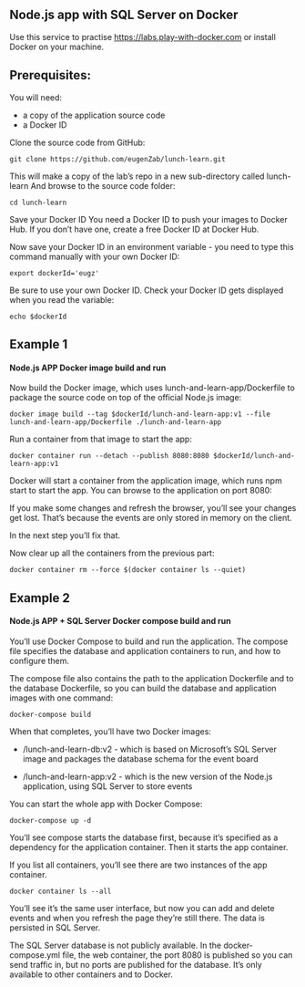 ## Node.js app with SQL Server on Docker
Use this service to practise https://labs.play-with-docker.com or install Docker on your machine.


## Prerequisites:

You will need:

- a copy of the application source code
- a Docker ID

Clone the source code from GitHub:

```git 
git clone https://github.com/eugenZab/lunch-learn.git
```

This will make a copy of the lab’s repo in a new sub-directory called lunch-learn
And browse to the source code folder:

```shell
cd lunch-learn
```

Save your Docker ID
You need a Docker ID to push your images to Docker Hub. If you don’t have one, create a free Docker ID at Docker Hub.

Now save your Docker ID in an environment variable - you need to type this command manually with your own Docker ID:

```shell
export dockerId='eugz'
```

Be sure to use your own Docker ID.
Check your Docker ID gets displayed when you read the variable:

```shell
echo $dockerId
```

## Example 1
#### Node.js APP Docker image build and run

Now build the Docker image, which uses lunch-and-learn-app/Dockerfile to package the source code on top of the official Node.js image:
```shell
docker image build --tag $dockerId/lunch-and-learn-app:v1 --file lunch-and-learn-app/Dockerfile ./lunch-and-learn-app
```
Run a container from that image to start the app:
```shell
docker container run --detach --publish 8080:8080 $dockerId/lunch-and-learn-app:v1
```
Docker will start a container from the application image, which runs npm start to start the app. You can browse to the application on port 8080:

If you make some changes and refresh the browser, you’ll see your changes get lost. That’s because the events are only stored in memory on the client.

In the next step you’ll fix that.

Now clear up all the containers from the previous part:
```shell
docker container rm --force $(docker container ls --quiet)
```

## Example 2
#### Node.js APP + SQL Server Docker compose build and run

You’ll use Docker Compose to build and run the application. The compose file specifies the database and application containers to run, and how to configure them.

The compose file also contains the path to the application Dockerfile and to the database Dockerfile, so you can build the database and application images with one command:

```shell
docker-compose build
```
When that completes, you’ll have two Docker images:

- <your-docker-id>/lunch-and-learn-db:v2 - which is based on Microsoft’s SQL Server image and packages the database schema for the event board

- <your-docker-id>/lunch-and-learn-app:v2 - which is the new version of the Node.js application, using SQL Server to store events

You can start the whole app with Docker Compose:
```shell
docker-compose up -d
```
You’ll see compose starts the database first, because it’s specified as a dependency for the application container. Then it starts the app container.

If you list all containers, you’ll see there are two instances of the app container.
```shell
docker container ls --all
```

You’ll see it’s the same user interface, but now you can add and delete events and when you refresh the page they’re still there. The data is persisted in SQL Server.

The SQL Server database is not publicly available. In the docker-compose.yml file, the web container, the port 8080 is published so you can send traffic in, but no ports are published for the database. It’s only available to other containers and to Docker.
